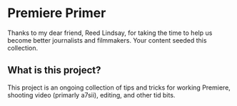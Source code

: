 # Premiere Primer

Thanks to my dear friend, Reed Lindsay, for taking the time to help us become better journalists and filmmakers. Your content seeded this collection.

## What is this project? 

This project is an ongoing collection of tips and tricks for working Premiere, shooting video (primarly a7sii), editing, and other tid bits.  


